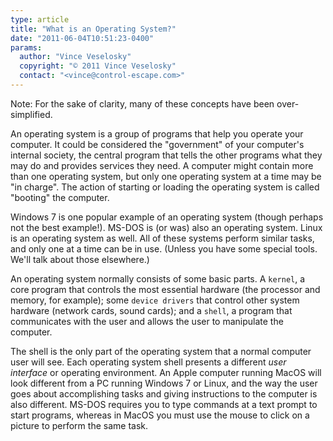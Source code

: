 ```yaml
---
type: article
title: "What is an Operating System?"
date: "2011-06-04T10:51:23-0400"
params:
  author: "Vince Veselosky"
  copyright: "© 2011 Vince Veselosky"
  contact: "<vince@control-escape.com>"
---
```


Note: For the sake of clarity, many of these concepts have been over-simplified.

An operating system is a group of programs that help you operate your computer. It could
be considered the \"government\" of your computer\'s internal society, the central
program that tells the other programs what they may do and provides services they need.
A computer might contain more than one operating system, but only one operating system
at a time may be \"in charge\". The action of starting or loading the operating system
is called \"booting\" the computer.

Windows 7 is one popular example of an operating system (though perhaps not the best
example!). MS-DOS is (or was) also an operating system. Linux is an operating system as
well. All of these systems perform similar tasks, and only one at a time can be in use.
(Unless you have some special tools. We\'ll talk about those elsewhere.)

An operating system normally consists of some basic parts. A `kernel`, a core program
that controls the most essential hardware (the processor and memory, for example); some
`device drivers` that control other system hardware (network cards, sound cards); and a
`shell`, a program that communicates with the user and allows the user to manipulate the
computer.

The shell is the only part of the operating system that a normal computer user will see.
Each operating system shell presents a different _user interface_ or operating
environment. An Apple computer running MacOS will look different from a PC running
Windows 7 or Linux, and the way the user goes about accomplishing tasks and giving
instructions to the computer is also different. MS-DOS requires you to type commands at
a text prompt to start programs, whereas in MacOS you must use the mouse to click on a
picture to perform the same task.

